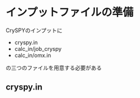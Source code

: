 # インプットファイルの準備
CrySPYのインプットに

- cryspy.in
- calc_in/job_cryspy
- calc_in/omx.in

の三つのファイルを用意する必要がある

## cryspy.in
